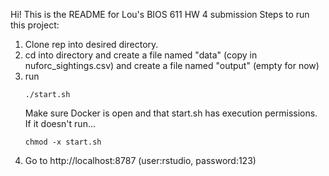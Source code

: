 Hi! This is the README for Lou's BIOS 611 HW 4 submission
Steps to run this project:
1. Clone rep into desired directory. 
2. cd into directory and create a file named "data" (copy in nuforc_sightings.csv)
  and create a file named "output" (empty for now)
3. run 
    ```{zsh}
    ./start.sh 
    ```
    Make sure Docker is open and that start.sh has execution permissions. 
    If it doesn't run...
    ```{zsh}
    chmod -x start.sh
    ```
4. Go to http://localhost:8787 (user:rstudio, password:123)
